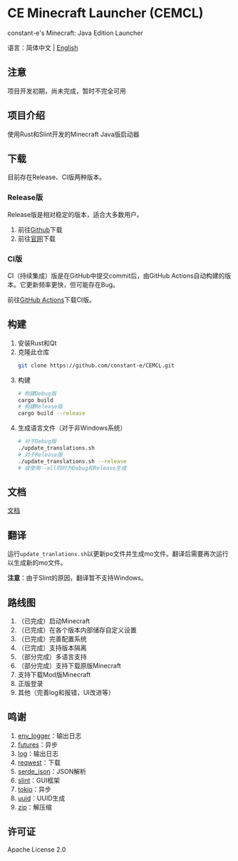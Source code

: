 # CE Minecraft Launcher (CEMCL)
constant-e's Minecraft: Java Edition Launcher

语言：简体中文 | [English](README_EN.md)

## 注意
项目开发初期，尚未完成，暂时不完全可用

## 项目介绍
使用Rust和Slint开发的Minecraft Java版启动器

## 下载
目前存在Release、CI版两种版本。

### Release版
Release版是相对稳定的版本，适合大多数用户。
1. 前往[Github](https://github.com/constant-e/CEMCL/releases)下载
2. 前往[官网](https://constant-e.github.io/CEMCL/download.html)下载

### CI版
CI（持续集成）版是在GitHub中提交commit后，由GitHub Actions自动构建的版本。它更新频率更快，但可能存在Bug。

前往[GitHub Actions](https://github.com/constant-e/CEMCL/actions)下载CI版。

## 构建
1. 安装Rust和Qt
2. 克隆此仓库
   ```sh
   git clone https://github.com/constant-e/CEMCL.git
   ```
3. 构建
   ```sh
   # 构建Debug版
   cargo build
   # 构建Release版
   cargo build --release
   ```
4. 生成语言文件（对于非Windows系统）
   ```sh
   # 对于Debug版
   ./update_translations.sh
   # 对于Release版
   ./update_translations.sh --release
   # 或使用--all同时为Debug和Release生成
   ```

## 文档
[文档](https://constant-e.github.io/CEMCL/docs)

## 翻译
运行`update_tranlations.sh`以更新po文件并生成mo文件。翻译后需要再次运行以生成新的mo文件。

**注意**：由于Slint的原因，翻译暂不支持Windows。

## 路线图
1. （已完成）启动Minecraft
2. （已完成）在各个版本内部储存自定义设置
3. （已完成）完善配置系统
4. （已完成）支持版本隔离
5. （部分完成）多语言支持
6. （部分完成）支持下载原版Minecraft
7. 支持下载Mod版Minecraft
8. 正版登录
9. 其他（完善log和报错，UI改进等）

## 鸣谢
1. [env_logger](https://crates.io/crates/env_logger)：输出日志
2. [futures](https://crates.io/crates/futures)：异步
3. [log](https://crates.io/crates/log)：输出日志
4. [reqwest](https://crates.io/crates/reqwest)：下载
5. [serde_json](https://crates.io/crates/serde_json)：JSON解析
6. [slint](https://crates.io/crates/slint)：GUI框架
7. [tokio](https://crates.io/crates/tokio)：异步
8. [uuid](https://crates.io/crates/uuid)：UUID生成
9. [zip](https://crates.io/crates/zip)：解压缩

## 许可证
Apache License 2.0
